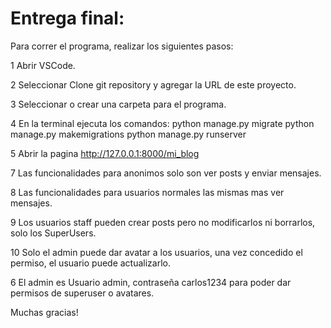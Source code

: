 # Entrega final:
Para correr el programa, realizar los siguientes pasos:

1 Abrir VSCode.

2 Seleccionar Clone git repository y agregar la URL de este proyecto.

3 Seleccionar o crear una carpeta para el programa.

4 En la terminal ejecuta los comandos:
  python manage.py migrate
  python manage.py makemigrations
  python manage.py runserver
 
5 Abrir la pagina http://127.0.0.1:8000/mi_blog

7 Las funcionalidades para anonimos solo son ver posts y enviar mensajes.

8 Las funcionalidades para usuarios normales las mismas mas ver mensajes.

9 Los usuarios staff pueden crear posts pero no modificarlos ni borrarlos, solo los SuperUsers.

10 Solo el admin puede dar avatar a los usuarios, una vez concedido el permiso, el usuario puede actualizarlo.

6 El admin es Usuario admin, contraseña carlos1234 para poder dar permisos de superuser o avatares.

Muchas gracias!
